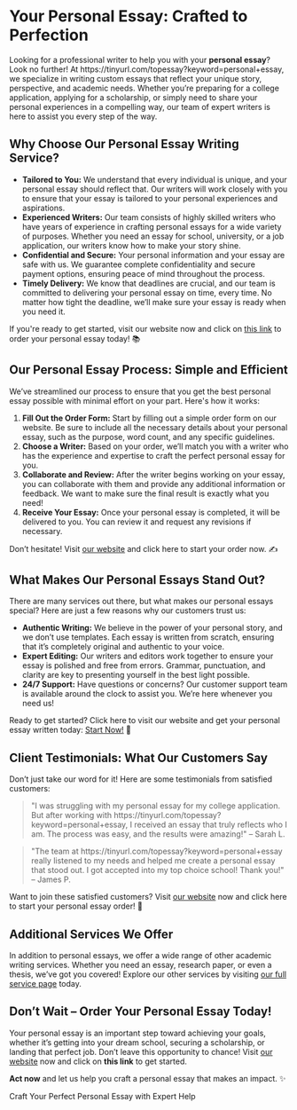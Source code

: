 <h1>Your Personal Essay: Crafted to Perfection</h1>

<p>Looking for a professional writer to help you with your <strong>personal essay</strong>? Look no further! At https://tinyurl.com/topessay?keyword=personal+essay, we specialize in writing custom essays that reflect your unique story, perspective, and academic needs. Whether you’re preparing for a college application, applying for a scholarship, or simply need to share your personal experiences in a compelling way, our team of expert writers is here to assist you every step of the way.</p>

<h2>Why Choose Our Personal Essay Writing Service?</h2>

<ul>
    <li><strong>Tailored to You:</strong> We understand that every individual is unique, and your personal essay should reflect that. Our writers will work closely with you to ensure that your essay is tailored to your personal experiences and aspirations.</li>
    <li><strong>Experienced Writers:</strong> Our team consists of highly skilled writers who have years of experience in crafting personal essays for a wide variety of purposes. Whether you need an essay for school, university, or a job application, our writers know how to make your story shine.</li>
    <li><strong>Confidential and Secure:</strong> Your personal information and your essay are safe with us. We guarantee complete confidentiality and secure payment options, ensuring peace of mind throughout the process.</li>
    <li><strong>Timely Delivery:</strong> We know that deadlines are crucial, and our team is committed to delivering your personal essay on time, every time. No matter how tight the deadline, we’ll make sure your essay is ready when you need it.</li>
</ul>

<p>If you're ready to get started, visit our website now and click on <a href="https://tinyurl.com/topessay?keyword=personal+essay" target="_blank">this link</a> to order your personal essay today! 📚</p>

<h2>Our Personal Essay Process: Simple and Efficient</h2>

<p>We’ve streamlined our process to ensure that you get the best personal essay possible with minimal effort on your part. Here's how it works:</p>

<ol>
    <li><strong>Fill Out the Order Form:</strong> Start by filling out a simple order form on our website. Be sure to include all the necessary details about your personal essay, such as the purpose, word count, and any specific guidelines.</li>
    <li><strong>Choose a Writer:</strong> Based on your order, we’ll match you with a writer who has the experience and expertise to craft the perfect personal essay for you.</li>
    <li><strong>Collaborate and Review:</strong> After the writer begins working on your essay, you can collaborate with them and provide any additional information or feedback. We want to make sure the final result is exactly what you need!</li>
    <li><strong>Receive Your Essay:</strong> Once your personal essay is completed, it will be delivered to you. You can review it and request any revisions if necessary.</li>
</ol>

<p>Don’t hesitate! Visit <a href="https://tinyurl.com/topessay?keyword=personal+essay" target="_blank">our website</a> and click here to start your order now. ✍️</p>

<h2>What Makes Our Personal Essays Stand Out?</h2>

<p>There are many services out there, but what makes our personal essays special? Here are just a few reasons why our customers trust us:</p>

<ul>
    <li><strong>Authentic Writing:</strong> We believe in the power of your personal story, and we don’t use templates. Each essay is written from scratch, ensuring that it’s completely original and authentic to your voice.</li>
    <li><strong>Expert Editing:</strong> Our writers and editors work together to ensure your essay is polished and free from errors. Grammar, punctuation, and clarity are key to presenting yourself in the best light possible.</li>
    <li><strong>24/7 Support:</strong> Have questions or concerns? Our customer support team is available around the clock to assist you. We’re here whenever you need us!</li>
</ul>

<p>Ready to get started? Click here to visit our website and get your personal essay written today: <a href="https://tinyurl.com/topessay?keyword=personal+essay" target="_blank">Start Now!</a> 🚀</p>

<h2>Client Testimonials: What Our Customers Say</h2>

<p>Don’t just take our word for it! Here are some testimonials from satisfied customers:</p>

<blockquote>
    <p>"I was struggling with my personal essay for my college application. But after working with https://tinyurl.com/topessay?keyword=personal+essay, I received an essay that truly reflects who I am. The process was easy, and the results were amazing!" – Sarah L.</p>
</blockquote>

<blockquote>
    <p>"The team at https://tinyurl.com/topessay?keyword=personal+essay really listened to my needs and helped me create a personal essay that stood out. I got accepted into my top choice school! Thank you!" – James P.</p>
</blockquote>

<p>Want to join these satisfied customers? Visit <a href="https://tinyurl.com/topessay?keyword=personal+essay" target="_blank">our website</a> now and click here to start your personal essay order! 🌟</p>

<h2>Additional Services We Offer</h2>

<p>In addition to personal essays, we offer a wide range of other academic writing services. Whether you need an essay, research paper, or even a thesis, we’ve got you covered! Explore our other services by visiting <a href="https://tinyurl.com/topessay?keyword=personal+essay" target="_blank">our full service page</a> today.</p>

<h2>Don’t Wait – Order Your Personal Essay Today!</h2>

<p>Your personal essay is an important step toward achieving your goals, whether it’s getting into your dream school, securing a scholarship, or landing that perfect job. Don’t leave this opportunity to chance! Visit <a href="https://tinyurl.com/topessay?keyword=personal+essay" target="_blank">our website</a> now and click on <strong>this link</strong> to get started.</p>

<p><strong>Act now</strong> and let us help you craft a personal essay that makes an impact. ✨</p>
Craft Your Perfect Personal Essay with Expert Help
